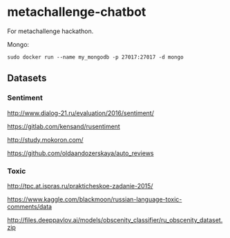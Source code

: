 # metachallenge-chatbot
For metachallenge hackathon.

Mongo:


`sudo docker run --name my_mongodb -p 27017:27017 -d mongo`


## Datasets

### Sentiment

http://www.dialog-21.ru/evaluation/2016/sentiment/

https://gitlab.com/kensand/rusentiment

http://study.mokoron.com/

https://github.com/oldaandozerskaya/auto_reviews

### Toxic

http://tpc.at.ispras.ru/prakticheskoe-zadanie-2015/

https://www.kaggle.com/blackmoon/russian-language-toxic-comments/data

http://files.deeppavlov.ai/models/obscenity_classifier/ru_obscenity_dataset.zip

